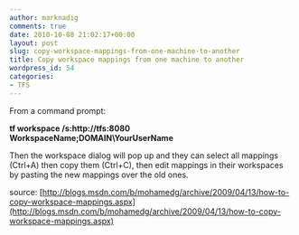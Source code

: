 ```yaml
---
author: marknadig
comments: true
date: 2010-10-08 21:02:17+00:00
layout: post
slug: copy-workspace-mappings-from-one-machine-to-another
title: Copy workspace mappings from one machine to another
wordpress_id: 54
categories:
- TFS
---
```


From a command prompt:

**tf workspace /s:http://tfs:8080 WorkspaceName;DOMAIN\YourUserName**

Then the workspace dialog will pop up and they can select all mappings (Ctrl+A) then copy them (Ctrl+C), then edit mappings in their workspaces by pasting the new mappings over the old ones.

source: [http://blogs.msdn.com/b/mohamedg/archive/2009/04/13/how-to-copy-workspace-mappings.aspx](http://blogs.msdn.com/b/mohamedg/archive/2009/04/13/how-to-copy-workspace-mappings.aspx)
